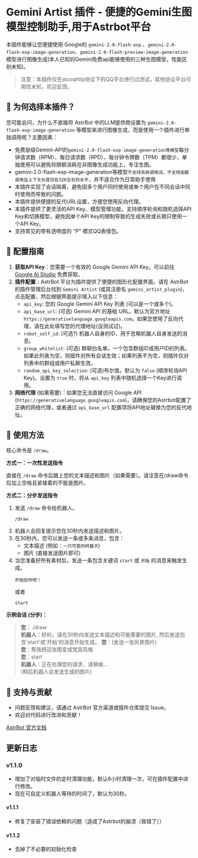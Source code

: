 # Gemini Artist 插件 - 便捷的Gemini生图模型控制助手,用于Astrbot平台

本插件能够让您便捷使用 Google的 `gemini-2.0-flash-exp` 、`gemini-2.0-flash-exp-image-generation`、`gemini-2.0-flash-preview-image-generation`模型进行图像生成(本人已知的Gemini免费api能够使用的三种生图模型，性能区别未知)。

>注意：本插件仅在aicoqhttp协议下的QQ平台进行过测试，其他协议平台可用性未知，欢迎反馈。

## 🤔 为何选择本插件？

您可能会问，为什么不直接将 AstrBot 中的LLM提供商设置为 `gemini-2.0-flash-exp-image-generation` 等模型来进行图像生成，而是使用一个插件进行单独调用呢？主要因素：

*   免费层级Gemini-API的`gemini-2.0-flash-exp-image-generation等模型`每分钟请求数（RPM）、每日请求数（RPD）、每分钟令牌数（TPM）都很少，单独使用可以避免将限额消耗在非图像生成功能上，专注生图。
*   gemini-2.0-flash-exp-image-generation等模型`不支持系统调用词、不支持函数调用且上下文长度仅在32K左右的水平`，并不适合作为日常助手使用
*   本插件实现了会话隔离，避免因多个用户同时使用或单个用户在不同会话中同时使用而导致的问题。
*   本插件提供便捷的反代URL设置，方便您使用反向代理。
*   本插件提供了更灵活的API Key、模型管理功能，支持顺序轮询和随机选择API Key和切换模型，避免因单个API Key的限制导致的生成失败或长期只使用一个API Key。
*   支持常见的带有透明度的 "P" 模式QQ表情包。


## 🔑 配置指南

1.  **获取API Key**：您需要一个有效的 Google Gemini API Key。可以前往 [Google AI Studio](https://aistudio.google.com/apikey) 免费获取。
2.  **插件配置**：AstrBot 平台为插件提供了便捷的图形化配置界面。请在 AstrBot 的插件管理后台找到 `Gemini Artist` (或其注册名 `gemini_artist_plugin`)，点击配置，然后根据界面提示填入以下信息：
    *   `api_key`: 您的 Google Gemini API Key 列表 (可以是一个或多个)。
    *   `api_base_url`: (可选) Gemini API 的基础 URL。默认为官方地址 `https://generativelanguage.googleapis.com`。如果您使用了反向代理，请在此处填写您的代理地址(没测试过)。
    *   `robot_self_id`: (可选?) 机器人自身的ID，用于忽略机器人自身发送的消息。
    *   `group_whitelist`: (可选) 群聊白名单。一个包含群组ID或用户ID的列表。如果此列表为空，则插件对所有会话生效；如果列表不为空，则插件仅对列表中的群组或用户私聊生效。
    *   `random_api_key_selection`: (可选)布尔值，默认为 `false` (顺序轮询API Key)。设置为 `true` 时，将从 `api_key` 列表中随机选择一个Key进行调用。
3.  **网络代理** (如果需要)：如果您无法直接访问 Google API (`https://generativelanguage.googleapis.com`)，请确保您的Astrbot配置了正确的网络代理，或者通过 `api_base_url` 配置项将API地址替换为您的反代地址。

## 🚀 使用方法

核心命令是 `/draw`。

**方式一：一次性发送指令**

直接在 `/draw` 命令后跟上您的文本描述和图片（如果需要）。请注意在/draw命令后加上空格且紧接着的不能是图片。


**方式二：分步发送指令**

1.  发送 `/draw` 命令给机器人。
    ```
    /draw
    ```
2.  机器人会回复提示您在30秒内发送描述和图片。
3.  在30秒内，您可以发送一条或多条消息，包含：
    *   文本描述 (例如：`一只可爱的柯基犬`)
    *   图片 (直接发送图片即可)
4.  当您准备好所有素材后，发送一条包含关键词 `start` 或 `开始` 的消息来触发生成。
    ```
    开始创作吧！
    ```
    或者
    ```
    start
    ```

**示例会话 (分步)：**

> **您**： /draw  
> **机器人**：好的，请在30秒内发送文本描述和可能需要的图片, 然后发送包含'start'或'开始'的消息开始生成。 
> **您**：(发送一张风景图片)  
> **您**：帮我把这张图变成梵高风格  
> **您**：start  
> **机器人**：正在处理您的请求，请稍候...  
> (稍后机器人会发送生成的图片)  

## 🤝 支持与贡献

*   问题反馈和建议，请通过 AstrBot 官方渠道或插件仓库提交 Issue。
*   欢迎对代码进行改进和贡献！


[AstrBot 官方文档](https://astrbot.app)

## 更新日志

### v1.1.0

-   增加了对临时文件的定时清理功能，默认6小时清理一次，可在插件配置中进行修改。
-   现在可自定义机器人等待的时间了，默认为30秒。
#### v1.1.1
-   修复了安装了错误依赖的问题（造成了Astrbot的崩溃（我错了））
#### v1.1.2
-   去掉了不必要的初始化检查
